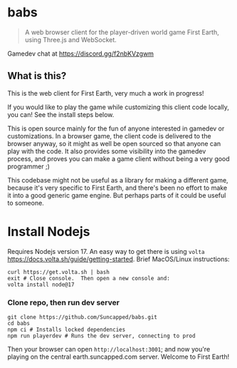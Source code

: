 # babs

> A web browser client for the player-driven world game First Earth, using Three.js and WebSocket.

Gamedev chat at https://discord.gg/f2nbKVzgwm

## What is this?

This is the web client for First Earth, very much a work in progress!

If you would like to play the game while customizing this client code locally, you can!  See the install steps below.

This is open source mainly for the fun of anyone interested in gamedev or customizations.  In a browser game, the client code is delivered to the browser anyway, so it might as well be open sourced so that anyone can play with the code.  It also provides some visibility into the gamedev process, and proves you can make a game client without being a very good programmer ;)

This codebase might not be useful as a library for making a different game, because it's very specific to First Earth, and there's been no effort to make it into a good generic game engine.  But perhaps parts of it could be useful to someone.

# Install Nodejs

Requires Nodejs version 17.  An easy way to get there is using `volta` https://docs.volta.sh/guide/getting-started.  Brief MacOS/Linux instructions:

```console
curl https://get.volta.sh | bash
exit # Close console.  Then open a new console and:
volta install node@17
```

### Clone repo, then run dev server

```console
git clone https://github.com/Suncapped/babs.git
cd babs
npm ci # Installs locked dependencies
npm run playerdev # Runs the dev server, connecting to prod
```
Then your browser can open `http://localhost:3001`; and now you're playing on the central earth.suncapped.com server.  Welcome to First Earth!
